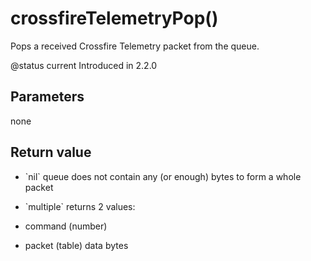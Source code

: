 # crossfireTelemetryPop()



Pops a received Crossfire Telemetry packet from the queue.

@status current Introduced in 2.2.0


## Parameters

none

## Return value

* \`nil\` queue does not contain any (or enough) bytes to form a whole packet

* \`multiple\` returns 2 values:
 * command (number)
 * packet (table) data bytes



